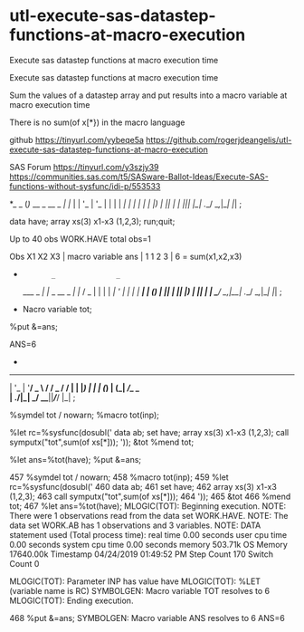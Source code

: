 # utl-execute-sas-datastep-functions-at-macro-execution
Execute sas datastep functions at macro execution time

Execute sas datastep functions at macro execution time

Sum the values of a datastep array and put results into a macro variable at macro execution time

There is no sum(of x[*}) in the macro language

github
https://tinyurl.com/yybeqe5a
https://github.com/rogerjdeangelis/utl-execute-sas-datastep-functions-at-macro-execution

SAS Forum
https://tinyurl.com/y3szjy39
https://communities.sas.com/t5/SASware-Ballot-Ideas/Execute-SAS-functions-without-sysfunc/idi-p/553533

*_                   _
(_)_ __  _ __  _   _| |_
| | '_ \| '_ \| | | | __|
| | | | | |_) | |_| | |_
|_|_| |_| .__/ \__,_|\__|
        |_|
;

data have;
  array xs(3) x1-x3 (1,2,3);
run;quit;


Up to 40 obs WORK.HAVE total obs=1

Obs    X1    X2    X3     |  macro variable ans
                          |
 1      1     2     3     |  6 = sum(x1,x2,x3)

*            _               _
  ___  _   _| |_ _ __  _   _| |_
 / _ \| | | | __| '_ \| | | | __|
| (_) | |_| | |_| |_) | |_| | |_
 \___/ \__,_|\__| .__/ \__,_|\__|
                |_|
;

* Nacro variable tot;

%put &=ans;

ANS=6

*
 _ __  _ __ ___   ___ ___  ___ ___
| '_ \| '__/ _ \ / __/ _ \/ __/ __|
| |_) | | | (_) | (_|  __/\__ \__ \
| .__/|_|  \___/ \___\___||___/___/
|_|
;

%symdel tot / nowarn;
%macro tot(inp);

  %let rc=%sysfunc(dosubl('
      data ab;
         set have;
         array xs(3) x1-x3 (1,2,3);
         call symputx("tot",sum(of xs[*]));
  '));
   &tot
%mend tot;


%let ans=%tot(have);
%put &=ans;


457   %symdel tot / nowarn;
458   %macro tot(inp);
459     %let rc=%sysfunc(dosubl('
460         data ab;
461            set have;
462            array xs(3) x1-x3 (1,2,3);
463            call symputx("tot",sum(of xs[*]));
464     '));
465      &tot
466   %mend tot;
467   %let ans=%tot(have);
MLOGIC(TOT):  Beginning execution.
NOTE: There were 1 observations read from the data set WORK.HAVE.
NOTE: The data set WORK.AB has 1 observations and 3 variables.
NOTE: DATA statement used (Total process time):
      real time           0.00 seconds
      user cpu time       0.00 seconds
      system cpu time     0.00 seconds
      memory              503.71k
      OS Memory           17640.00k
      Timestamp           04/24/2019 01:49:52 PM
      Step Count                        170  Switch Count  0


MLOGIC(TOT):  Parameter INP has value have
MLOGIC(TOT):  %LET (variable name is RC)
SYMBOLGEN:  Macro variable TOT resolves to 6
MLOGIC(TOT):  Ending execution.


468   %put &=ans;
SYMBOLGEN:  Macro variable ANS resolves to 6
ANS=6


